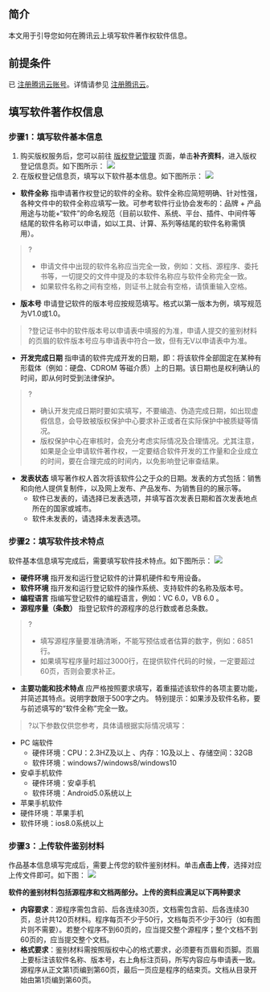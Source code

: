 ## 简介
本文用于引导您如何在腾讯云上填写软件著作权软件信息。

## 前提条件
已 [注册腾讯云账号](https://cloud.tencent.com/register?s_url=https%3A%2F%2Fcloud.tencent.com%2F)。详情请参见 [注册腾讯云](https://cloud.tencent.com/document/product/378/17985)。

## 填写软件著作权信息

### 步骤1：填写软件基本信息
1. 购买版权服务后，您可以前往 [版权登记管理](https://console.cloud.tencent.com/crr/manage) 页面，单击**补齐资料**，进入版权登记信息页。如下图所示：
![](https://main.qcloudimg.com/raw/207c8c129e0a0972e39503f8c6337ecb.png)
2. 在版权登记信息页，填写以下软件基本信息。如下图所示：
![](https://main.qcloudimg.com/raw/0619db0728621869693d64809ac1c3cf.png)
 - **软件全称**
指申请著作权登记的软件的全称。软件全称应简短明确、针对性强，各种文件中的软件全称应填写一致。可参考软件行业协会发布的：品牌 + 产品用途与功能+“软件”的命名规范（目前以软件、系统、平台、插件、中间件等结尾的软件名称可以申请，如以工具、计算、系列等结尾的软件名称需慎用）。 
>?
>- 申请文件中出现的软件名称应当完全一致，例如：文档、源程序、委托书等，一切提交的文件中提及的本软件名称应与软件全称完全一致。
>- 如果软件名称之间有空格，则证书上就会有空格，请慎重输入空格。
>
 - **版本号**
申请登记软件的版本号应按规范填写。格式以第一版本为例，填写规范为V1.0或1.0。
>?登记证书中的软件版本号以申请表中填报的为准，申请人提交的鉴别材料的页眉的软件版本号应与申请表中符合一致，但有无V以申请表中为准。
>
 - **开发完成日期**
指申请的软件完成开发的日期，即：将该软件全部固定在某种有形载体（例如：硬盘、CDROM 等磁介质）上的日期。该日期也是权利确认的时间，即从何时受到法律保护。
>?
>- 确认开发完成日期时要如实填写，不要编造、伪造完成日期，如出现虚假信息，会导致被版权保护中心要求补正或者在实际保护中被质疑等情况。
>- 版权保护中心在审核时，会充分考虑实际情况及合理情况。尤其注意，如果是企业申请软件著作权，一定要结合软件开发的工作量和企业成立的时间，要在合理完成的时间内，以免影响登记审查结果。
>
 - **发表状态**
填写著作权人首次将该软件公之于众的日期。发表的方式包括：销售和向他人提供复制件，以及网上发布、产品发布、为销售目的的展示等。 
    - 软件已发表的，请选择已发表选项，并填写首次发表日期和首次发表地点所在的国家或城市。 
    - 软件未发表的，请选择未发表选项。 


### 步骤2：填写软件技术特点
软件基本信息填写完成后，需要填写软件技术特点。如下图所示：
![](https://main.qcloudimg.com/raw/e54af5ab846c8bd4986e06718e34b1c7.png)
- **硬件环境**
指开发和运行登记软件的计算机硬件和专用设备。 
- **软件环境**
指开发和运行登记软件的操作系统、支持软件的名称及版本号。 
- **编程语言**
指编写登记软件的编程语言，例如：VC 6.0，VB 6.0 。 
- **源程序量（条数）**
指登记软件的源程序的总行数或者总条数。 
>?
>- 填写源程序量要准确清晰，不能写预估或者估算的数字，例如：6851行。
>- 如果填写程序量时超过3000行，在提供软件代码的时候，一定要超过60页，否则会要求补正。
>
- **主要功能和技术特点**
应严格按照要求填写，着重描述该软件的各项主要功能，并简述其特点。说明字数限于500字之内。
特别提示：如果涉及软件名称，要与前述填写的“软件全称”完全一致。

>?以下参数仅供您参考，具体请根据实际情况填写：
- PC 端软件
  - 硬件环境：CPU：2.3HZ及以上 、内存：1G及以上 、存储空间：32GB
  - 软件环境：windows7/windows8/windows10
- 安卓手机软件
  - 硬件环境：安卓手机
  - 软件环境：Android5.0系统以上
- 苹果手机软件
 - 硬件环境：苹果手机
 - 软件环境：ios8.0系统以上

### 步骤3：上传软件鉴别材料
作品基本信息填写完成后，需要上传您的软件鉴别材料。单击**点击上传**，选择对应上传文件即可。如下图：
![](https://main.qcloudimg.com/raw/f2826383c51a214e2d1372cf595cc274.png)

**软件的鉴别材料包括源程序和文档两部分。上传的资料应满足以下两种要求**
- **内容要求**：源程序需包含前、后各连续30页，文档需包含前、后各连续30页，总计共120页材料。程序每页不少于50行，文档每页不少于30行（如有图片则不需要）。若整个程序不到60页的，应当提交整个源程序；整个文档不到60页的，应当提交整个文档。
- **格式要求**：鉴别材料需按照版权中心的格式要求，必须要有页眉和页脚。页眉上要标注该软件名称、版本号，右上角标注页码，所写内容应与申请表一致。源程序从正文第1页编到第60页，最后一页应是程序的结束页。文档从目录开始由第1页编到第60页。
